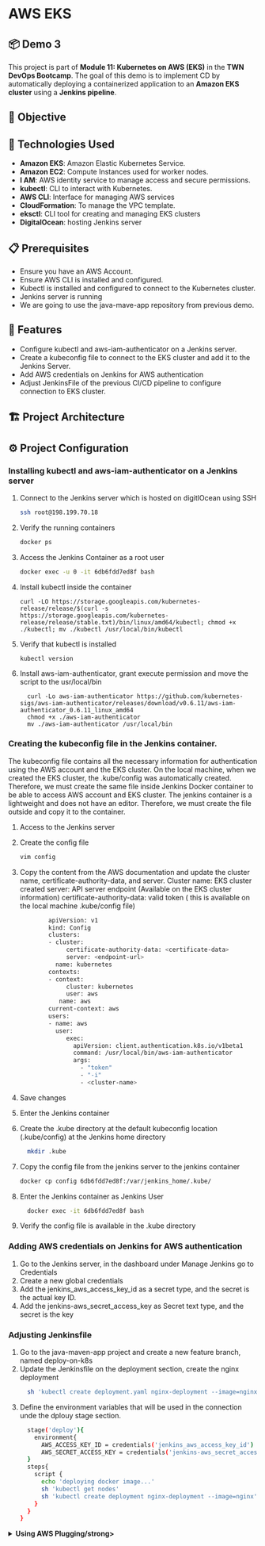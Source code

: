 # AWS EKS
## 📦 Demo 3
This project is part of **Module 11: Kubernetes on AWS (EKS)** in the **TWN DevOps Bootcamp**. The goal of this demo is to implement CD by automatically deploying a containerized application to an **Amazon EKS cluster** using a **Jenkins pipeline**.

## 📌 Objective


## 🚀 Technologies Used
- **Amazon EKS**: Amazon Elastic Kubernetes Service.
- **Amazon EC2**: Compute Instances used for worker nodes.
- **I AM**: AWS identity service to manage access and secure permissions.
- **kubectl**: CLI to interact with Kubernetes.
- **AWS CLI**: Interface for managing AWS services
- **CloudFormation**: To manage the VPC template.
- **eksctl**: CLI tool for creating and managing EKS clusters
- **DigitalOcean**: hosting Jenkins server
  
## 📋 Prerequisites
- Ensure you have an AWS Account.
- Ensure AWS CLI is installed and configured.
- Kubectl is installed and configured to connect to the Kubernetes cluster.
- Jenkins server is running
- We are going to use the java-mave-app repository from previous demo.
  
## 🎯 Features
- Configure kubectl and aws-iam-authenticator on a Jenkins server.
- Create a kubeconfig file to connect to the EKS cluster and add it to the Jenkins Server.
- Add AWS credentials on Jenkins for AWS authentication
- Adjust JenkinsFile of the previous CI/CD pipeline to configure connection to EKS cluster.

## 🏗 Project Architecture



## ⚙️ Project Configuration
### Installing kubectl and aws-iam-authenticator on a Jenkins server
1. Connect to the Jenkins server which is hosted on digitlOcean using SSH
   ```bash
   ssh root@198.199.70.18
   ```
2. Verify the running containers
   ```bash
   docker ps
   ```
3. Access the Jenkins Container as a root user
   ```bash
   docker exec -u 0 -it 6db6fdd7ed8f bash
   ```
 4. Install kubectl inside the container
    ```
    curl -LO https://storage.googleapis.com/kubernetes-release/release/$(curl -s https://storage.googleapis.com/kubernetes-release/release/stable.txt)/bin/linux/amd64/kubectl; chmod +x ./kubectl; mv ./kubectl /usr/local/bin/kubectl
    ```
5. Verify that kubectl is installed
   ```
   kubectl version
   ```
7. Install aws-iam-authenticator, grant execute permission and move the script to the usr/local/bin
   ```
     curl -Lo aws-iam-authenticator https://github.com/kubernetes-sigs/aws-iam-authenticator/releases/download/v0.6.11/aws-iam-authenticator_0.6.11_linux_amd64
     chmod +x ./aws-iam-authenticator
     mv ./aws-iam-authenticator /usr/local/bin
   ```
### Creating the kubeconfig file in the Jenkins container.
The kubeconfig file contains all the necessary information for authentication using the AWS account and the EKS cluster. On the local machine, when we created the EKS cluster, the .kube/config was automatically created. Therefore, we must create the same file inside Jenkins Docker container to be able to access AWS account and EKS cluster. The jenkins container is a lightweight and does not have an editor. Therefore, we must create the file outside and copy it to the container.

1. Access to the Jenkins server
2. Create the config file
   ```bash
   vim config
   ```
3. Copy the content from the AWS documentation and update the cluster name, certificate-authority-data, and server.
   Cluster name: EKS cluster created
   server: API server endpoint (Available on the EKS cluster information)
   certificate-authority-data: valid token ( this is available on the local machine .kube/config file)
     ```bash
             apiVersion: v1
             kind: Config
             clusters:
             - cluster:
                  certificate-authority-data: <certificate-data>
                  server: <endpoint-url>
               name: kubernetes
             contexts:
             - context:
                  cluster: kubernetes
                  user: aws
                name: aws
             current-context: aws
             users:
             - name: aws
               user:
                  exec:
                    apiVersion: client.authentication.k8s.io/v1beta1
                    command: /usr/local/bin/aws-iam-authenticator
                    args:
                      - "token"
                      - "-i"
                      - <cluster-name>
   ```
     
4. Save changes
5. Enter the Jenkins container
6. Create the .kube directory at the default kubeconfig location (.kube/config) at the Jenkins home directory
   ```bash
     mkdir .kube
   ```
8. Copy the config file from the jenkins server to the jenkins container
   ```bash
   docker cp config 6db6fdd7ed8f:/var/jenkins_home/.kube/
   ```
9. Enter the Jenkins container as Jenkins User
    ```bash
      docker exec -it 6db6fdd7ed8f bash
   ```

10. Verify the config file is available in the .kube directory


### Adding AWS credentials on Jenkins for AWS authentication
 
1.  Go to the Jenkins server, in the dashboard under Manage Jenkins go to Credentials
2.  Create a new global credentials
3.  Add the jenkins_aws_access_key_id as a secret type, and the secret is the actual key ID.
4.  Add the jenkins-aws_secret_access_key as Secret text type, and the secret is the key

### Adjusting Jenkinsfile
1. Go to the java-maven-app project and create a new feature branch, named deploy-on-k8s
2. Update the Jenkinsfile on the deployment section, create the nginx deployment
   ```bash
     sh 'kubectl create deployment.yaml nginx-deployment --image=nginx'
   ```                                                             
3. Define the environment variables that will be used in the connection unde the dplouy stage section.
   ```bash
     stage('deploy'){
       environment{
         AWS_ACCESS_KEY_ID = credentials('jenkins_aws_access_key_id')
         AWS_SECRET_ACCESS_KEY = credentials('jenkins-aws_secret_access_key')
     }
     steps{
       script {
         echo 'deploying docker image...'
         sh 'kubectl get nodes'
         sh 'kubectl create deployment nginx-deployment --image=nginx'
       }
     }
   }
   ```

<details><summary><strong>Using AWS Plugging/strong></summary>
  When using the first approach, the pipeline did not work correctly due to "ls: failed to verify certificate: x509: certificate signed by unknown authority", so I decided to work with the AWS credentials  plugins instead.

  1. Download the AWS Credentials Plugin in Jenkins. This can be done from Dashboard > Manage Jenkins > Plugins > Available Plugins
  2. Create a new Global Credentials using the Kind: AWS Credentials, add the Key ID, description and the Key.
  3. Modify the Jenkinsfile to use the key
      ```bash

              stage('deploy') {
        
                     
                    steps {
        
                        withCredentials([[
                            $class: 'AmazonWebServicesCredentialsBinding',
                            credentialsId: 'AWS_jenkins_key'
        
                        ]]) {
        
                            script {
                                echo 'Generating kubeconfig...'
                                
                                sh '''
                                    aws eks update-kubeconfig \
                                      --region $AWS_REGION \
                                      --name $CLUSTER_NAME \
                                      --kubeconfig $KUBECONFIG
                                '''
        
                                echo 'deploying docker image...'
                                sh 'kubectl get nodes'
                                sh 'kubectl create deployment nginx-deployment --image=nginx'
                            }
                        }
                    }
                }
```
4. We export the environment variables: In this case, we generate the kubeconfig file in the pipeline: This requires Jenkins agents to have:

* AWS CLI installed
* AWS credentials configured (via withCredentials)
* EKS Region and cluster name available

  ```bash
     environment {
        KUBECONFIG = "${env.WORKSPACE}/kubeconfig"
        AWS_REGION = 'us-east-2'
        CLUSTER_NAME = 'demo-cluster'

    }

  ```

  
</details>

   


   




